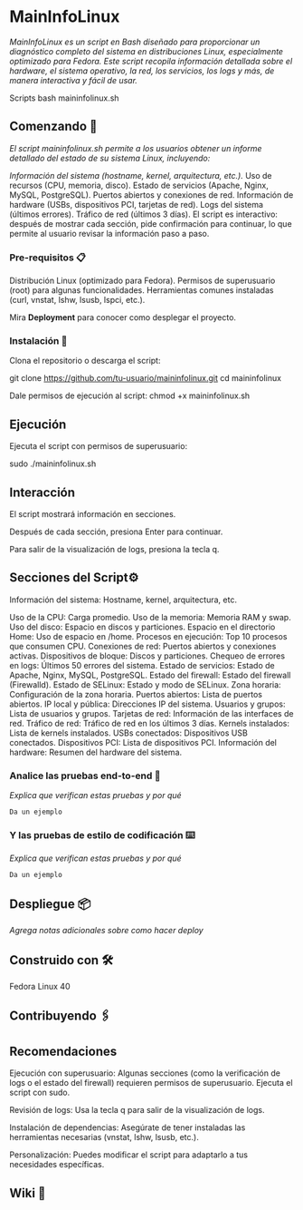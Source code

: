 # MainInfoLinux

_MainInfoLinux es un script en Bash diseñado para proporcionar un diagnóstico completo del sistema en distribuciones Linux, especialmente optimizado para Fedora. Este script recopila información detallada sobre el hardware, el sistema operativo, la red, los servicios, los logs y más, de manera interactiva y fácil de usar._


Scripts bash maininfolinux.sh
## Comenzando 🚀
_El script maininfolinux.sh permite a los usuarios obtener un informe detallado del estado de su sistema Linux, incluyendo:_

_Información del sistema (hostname, kernel, arquitectura, etc.)._
Uso de recursos (CPU, memoria, disco).
Estado de servicios (Apache, Nginx, MySQL, PostgreSQL).
Puertos abiertos y conexiones de red.
Información de hardware (USBs, dispositivos PCI, tarjetas de red).
Logs del sistema (últimos errores).
Tráfico de red (últimos 3 días).
El script es interactivo: después de mostrar cada sección, pide confirmación para continuar, lo que permite al usuario revisar la información paso a paso.

### Pre-requisitos 📋

Distribución Linux (optimizado para Fedora).
Permisos de superusuario (root) para algunas funcionalidades.
Herramientas comunes instaladas (curl, vnstat, lshw, lsusb, lspci, etc.).


Mira **Deployment** para conocer como desplegar el proyecto.



### Instalación 🔧

Clona el repositorio o descarga el script:

git clone https://github.com/tu-usuario/maininfolinux.git
cd maininfolinux

Dale permisos de ejecución al script:
chmod +x maininfolinux.sh

## Ejecución
Ejecuta el script con permisos de superusuario:

sudo ./maininfolinux.sh


## Interacción
El script mostrará información en secciones.

Después de cada sección, presiona Enter para continuar.

Para salir de la visualización de logs, presiona la tecla q.

## Secciones del Script⚙️
Información del sistema: Hostname, kernel, arquitectura, etc.

Uso de la CPU: Carga promedio.
Uso de la memoria: Memoria RAM y swap.
Uso del disco: Espacio en discos y particiones.
Espacio en el directorio Home: Uso de espacio en /home.
Procesos en ejecución: Top 10 procesos que consumen CPU.
Conexiones de red: Puertos abiertos y conexiones activas.
Dispositivos de bloque: Discos y particiones.
Chequeo de errores en logs: Últimos 50 errores del sistema.
Estado de servicios: Estado de Apache, Nginx, MySQL, PostgreSQL.
Estado del firewall: Estado del firewall (Firewalld).
Estado de SELinux: Estado y modo de SELinux.
Zona horaria: Configuración de la zona horaria.
Puertos abiertos: Lista de puertos abiertos.
IP local y pública: Direcciones IP del sistema.
Usuarios y grupos: Lista de usuarios y grupos.
Tarjetas de red: Información de las interfaces de red.
Tráfico de red: Tráfico de red en los últimos 3 días.
Kernels instalados: Lista de kernels instalados.
USBs conectados: Dispositivos USB conectados.
Dispositivos PCI: Lista de dispositivos PCI.
Información del hardware: Resumen del hardware del sistema.

### Analice las pruebas end-to-end 🔩

_Explica que verifican estas pruebas y por qué_

```
Da un ejemplo
```

### Y las pruebas de estilo de codificación ⌨️

_Explica que verifican estas pruebas y por qué_

```
Da un ejemplo
```

## Despliegue 📦

_Agrega notas adicionales sobre como hacer deploy_

## Construido con 🛠️

Fedora Linux 40


## Contribuyendo 🖇️
## Recomendaciones
Ejecución con superusuario: Algunas secciones (como la verificación de logs o el estado del firewall) requieren permisos de superusuario. Ejecuta el script con sudo.

Revisión de logs: Usa la tecla q para salir de la visualización de logs.

Instalación de dependencias: Asegúrate de tener instaladas las herramientas necesarias (vnstat, lshw, lsusb, etc.).

Personalización: Puedes modificar el script para adaptarlo a tus necesidades específicas.

## Wiki 📖

